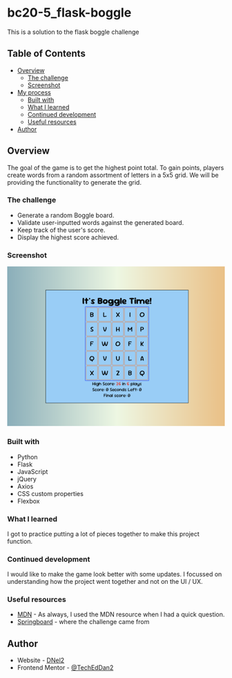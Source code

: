 # bc20-5_flask-boggle
This is a solution to the flask boggle challenge 

## Table of Contents
- [Overview](#overview)
  - [The challenge](#the-challenge)
  - [Screenshot](#screenshot)
- [My process](#my-process)
  - [Built with](#built-with)
  - [What I learned](#what-i-learned)
  - [Continued development](#continued-development)
  - [Useful resources](#useful-resources)
- [Author](#author)

## Overview
The goal of the game is to get the highest point total. To gain points, players create words from a random assortment of letters in a 5x5 grid. We will be providing the functionality to generate the grid.

### The challenge
- Generate a random Boggle board.
- Validate user-inputted words against the generated board.
- Keep track of the user's score.
- Display the highest score achieved.

### Screenshot

![](./static/Screenshot.png)

### Built with
- Python
- Flask
- JavaScript
- jQuery
- Axios
- CSS custom properties
- Flexbox

### What I learned

I got to practice putting a lot of pieces together to make this project function. 

### Continued development

I would like to make the game look better with some updates. I focussed on understanding how the project went together and not on the UI / UX. 

### Useful resources

- [MDN](https://developer.mozilla.org/en-US/) - As always, I used the MDN resource when I had a quick question.
- [Springboard](https://www.springboard.com/) - where the challenge came from

## Author

- Website - [DNel2](https://github.com/TechEdDan2)
- Frontend Mentor - [@TechEdDan2](https://www.frontendmentor.io/profile/TechEdDan2)
